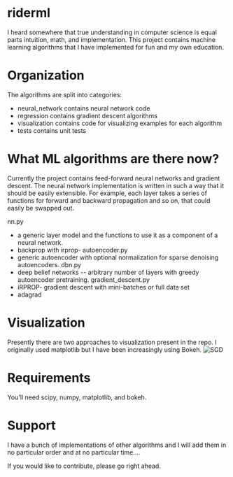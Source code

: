 # riderml
I heard somewhere that true understanding in computer science is equal parts intuition, math, and implementation.  This project contains machine learning algorithms that I have implemented for fun and my own education.

# Organization
The algorithms are split into categories:
 - neural_network contains neural network code
 - regression contains gradient descent algorithms
 - visualization contains code for visualizing examples for each algorithm
 - tests contains unit tests

# What ML algorithms are there now?
Currently the project contains feed-forward neural networks and gradient descent.  The neural network implementation is written in such a way that it should be easily extensible.  For example, each layer takes a series of functions for forward and backward propagation and so on, that could easily be swapped out.

nn.py
 - a generic layer model and the functions to use it as a component of a neural network.
 - backprop with irprop-
autoencoder.py
 - generic autoencoder with optional normalization for sparse denoising autoencoders.
dbn.py
 - deep belief networks -- arbitrary number of layers with greedy autoencoder pretraining.
gradient_descent.py
 - iRPROP- gradient descent with mini-batches or full data set
 - adagrad

# Visualization
Presently there are two approaches to visualization present in the repo. I originally used matplotlib but I have been increasingly using Bokeh.
![SGD]("images/gradient_descent.png")


# Requirements
You'll need scipy, numpy, matplotlib, and bokeh.

# Support
I have a bunch of implementations of other algorithms and I will add them in no particular order and at no particular time....

If you would like to contribute, please go right ahead.
